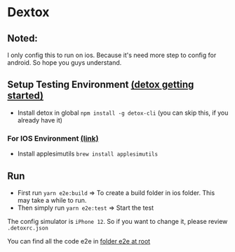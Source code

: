 # Dextox

## Noted:
I only config this to run on ios. Because it's need more step to config for android. So hope you guys understand.

## Setup Testing Environment [(detox getting started)](https://wix.github.io/Detox/docs/introduction/getting-started/)
- Install detox in global `npm install -g detox-cli` (you can skip this, if you already have it)

### For IOS Environment [(link)](https://wix.github.io/Detox/docs/introduction/ios-dev-env/)
- Install applesimutils `brew install applesimutils`

## Run

- First run `yarn e2e:build` => To create a build folder in ios folder. This may take a while to run.
- Then simply run `yarn e2e:test` => Start the test

The config simulator is `iPhone 12`. So if you want to change it, please review `.detoxrc.json`

You can find all the code e2e in [folder e2e at root](../e2e)
